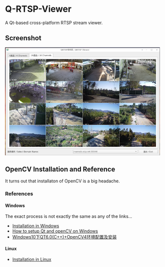 # Q-RTSP-Viewer

A Qt-based cross-platform RTSP stream viewer.

## Screenshot

<img src="./images/screenshot.png">

## OpenCV Installation and Reference

It turns out that installaton of OpenCV is a big headache.

### References

#### Windows

The exact process is not exactly the same as any of the links...

* [Installation in Windows](https://docs.opencv.org/4.5.5/d3/d52/tutorial_windows_install.html)
* [How to setup Qt and openCV on Windows](https://wiki.qt.io/How_to_setup_Qt_and_openCV_on_Windows)
* [Windows10下QT6.0(C++)+OpenCV4环境配置及安装](https://blog.csdn.net/u011826081/article/details/113081099)


#### Linux

* [Installation in Linux](https://docs.opencv.org/3.4/d7/d9f/tutorial_linux_install.html)

